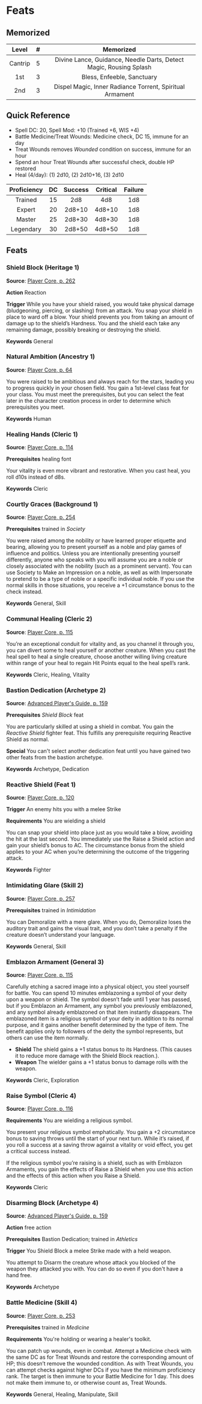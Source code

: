 # Feats

## Memorized

| Level | # | Memorized |
|:---:|:---:|:---:|
| Cantrip | 5 | Divine Lance, Guidance, Needle Darts, Detect Magic, Rousing Splash |
| 1st     | 3 | Bless, Enfeeble, Sanctuary |
| 2nd     | 3 | Dispel Magic, Inner Radiance Torrent, Spiritual Armament |

## Quick Reference

- Spell DC: 20, Spell Mod: +10 (Trained +6, WIS +4)
- Battle Medicine/Treat Wounds: Medicine check, DC 15, immune for an day
- Treat Wounds removes _Wounded_ condition on success, immune for an hour
- Spend an hour Treat Wounds after successful check, double HP restored
- Heal (4/day): (1) 2d10, (2) 2d10+16, (3) 2d10

| Proficiency | DC | Success | Critical | Failure |
|:---:|:---:|:---:|:---:|:---:|
| Trained | 15 | 2d8 | 4d8 | 1d8 |
| Expert | 20 | 2d8+10 | 4d8+10 | 1d8 |
| Master | 25 | 2d8+30 | 4d8+30 | 1d8 |
| Legendary | 30 | 2d8+50 | 4d8+50 | 1d8 |


## Feats

### Shield Block (Heritage 1)

**Source**: [Player Core, p. 262](https://2e.aonprd.com/Feats.aspx?ID=5212)

**Action** Reaction

**Trigger** While you have your shield raised, you would take physical damage (bludgeoning, piercing, or slashing) from an attack.
You snap your shield in place to ward off a blow. Your shield prevents you from taking an amount of damage up to the shield’s Hardness. You and the shield each take any remaining damage, possibly breaking or destroying the shield.

**Keywords** General

### Natural Ambition (Ancestry 1)

**Source**: [Player Core, p. 64](https://2e.aonprd.com/Feats.aspx?ID=4478)

You were raised to be ambitious and always reach for the stars, leading you to progress quickly in your chosen field. You gain a 1st-level class feat for your class. You must meet the prerequisites, but you can select the feat later in the character creation process in order to determine which prerequisites you meet.

**Keywords** Human

### Healing Hands (Cleric 1)

**Source**: [Player Core, p. 114](https://2e.aonprd.com/Feats.aspx?ID=4646)

**Prerequisites** healing font

Your vitality is even more vibrant and restorative. When you cast heal, you roll d10s instead of d8s.

**Keywords** Cleric

### Courtly Graces (Background 1)

**Source**: [Player Core, p. 254](https://2e.aonprd.com/Feats.aspx?ID=5138)

**Prerequisites** trained in _Society_

You were raised among the nobility or have learned proper etiquette and bearing, allowing you to present yourself as a noble and play games of influence and politics. Unless you are intentionally presenting yourself differently, anyone who speaks with you will assume you are a noble or closely associated with the nobility (such as a prominent servant). You can use Society to Make an Impression on a noble, as well as with Impersonate to pretend to be a type of noble or a specific individual noble. If you use the normal skills in those situations, you receive a +1 circumstance bonus to the check instead.

**Keywords** General, Skill

### Communal Healing (Cleric 2)

**Source**: [Player Core, p. 115](https://2e.aonprd.com/Feats.aspx?ID=4648)

You’re an exceptional conduit for vitality and, as you channel it through you, you can divert some to heal yourself or another creature. When you cast the heal spell to heal a single creature, choose another willing living creature within range of your heal to regain Hit Points equal to the heal spell’s rank.

**Keywords** Cleric, Healing, Vitality

### Bastion Dedication (Archetype 2)

**Source**: [Advanced Player's Guide, p. 159](https://2e.aonprd.com/Feats.aspx?ID=1895)

**Prerequisites** _Shield Block_ feat

You are particularly skilled at using a shield in combat. You gain the _Reactive Shield_ fighter feat. This fulfills any prerequisite requiring Reactive Shield as normal.

**Special** You can't select another dedication feat until you have gained two other feats from the bastion archetype.

**Keywords** Archetype, Dedication

### Reactive Shield (Feat 1)

**Source**: [Player Core, p. 120](https://2e.aonprd.com/Feats.aspx?ID=4772)

**Trigger** An enemy hits you with a melee Strike

**Requirements** You are wielding a shield

You can snap your shield into place just as you would take a blow, avoiding the hit at the last second. You immediately use the Raise a Shield action and gain your shield’s bonus to AC. The circumstance bonus from the shield applies to your AC when you’re determining the outcome of the triggering attack.

**Keywords** Fighter

### Intimidating Glare (Skill 2)

**Source**: [Player Core, p. 257](https://2e.aonprd.com/Feats.aspx?ID=5162)

**Prerequisites** trained in _Intimidation_

You can Demoralize with a mere glare. When you do, Demoralize loses the auditory trait and gains the visual trait, and you don’t take a penalty if the creature doesn’t understand your language.

**Keywords** General, Skill

### Emblazon Armament (General 3)

**Source**: [Player Core, p. 115](https://2e.aonprd.com/Feats.aspx?ID=4649)

Carefully etching a sacred image into a physical object, you steel yourself for battle. You can spend 10 minutes emblazoning a symbol of your deity upon a weapon or shield. The symbol doesn’t fade until 1 year has passed, but if you Emblazon an Armament, any symbol you previously emblazoned, and any symbol already emblazoned on that item instantly disappears. The emblazoned item is a religious symbol of your deity in addition to its normal purpose, and it gains another benefit determined by the type of item. The benefit applies only to followers of the deity the symbol represents, but others can use the item normally.

- **Shield** The shield gains a +1 status bonus to its Hardness. (This causes it to reduce more damage with the Shield Block reaction.).
- **Weapon** The wielder gains a +1 status bonus to damage rolls with the weapon.

**Keywords** Cleric, Exploration

### Raise Symbol (Cleric 4)

**Source**: [Player Core, p. 116](https://2e.aonprd.com/Feats.aspx?ID=4658)

**Requirements** You are wielding a religious symbol.

You present your religious symbol emphatically. You gain a +2 circumstance bonus to saving throws until the start of your next turn. While it’s raised, if you roll a success at a saving throw against a vitality or void effect, you get a critical success instead.

If the religious symbol you’re raising is a shield, such as with Emblazon Armaments, you gain the effects of Raise a Shield when you use this action and the effects of this action when you Raise a Shield.

**Keywords** Cleric

### Disarming Block (Archetype 4)

**Source**: [Advanced Player's Guide, p. 159](https://2e.aonprd.com/Feats.aspx?ID=1896)

**Action** free action

**Prerequisites** Bastion Dedication; trained in _Athletics_

**Trigger** You Shield Block a melee Strike made with a held weapon.

You attempt to Disarm the creature whose attack you blocked of the weapon they attacked you with. You can do so even if you don't have a hand free.

**Keywords** Archetype

### Battle Medicine (Skill 4)

**Source**: [Player Core, p. 253](https://2e.aonprd.com/Feats.aspx?ID=5125)

**Prerequisites** trained in _Medicine_

**Requirements** You're holding or wearing a healer's toolkit.

You can patch up wounds, even in combat. Attempt a Medicine check with the same DC as for Treat Wounds and restore the corresponding amount of HP; this doesn’t remove the wounded condition. As with Treat Wounds, you can attempt checks against higher DCs if you have the minimum proficiency rank. The target is then immune to your Battle Medicine for 1 day. This does not make them immune to, or otherwise count as, Treat Wounds.

**Keywords** General, Healing, Manipulate, Skill

